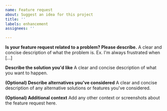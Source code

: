 ```yaml
---
name: Feature request
about: Suggest an idea for this project
title: ''
labels: enhancement
assignees: ''

---
```


**Is your feature request related to a problem? Please describe.**
A clear and concise description of what the problem is. Ex. I'm always frustrated when [...]

**Describe the solution you'd like**
A clear and concise description of what you want to happen.

**(Optional) Describe alternatives you've considered**
A clear and concise description of any alternative solutions or features you've considered.

**(Optional) Additional context**
Add any other context or screenshots about the feature request here.
